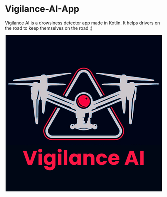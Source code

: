 # Vigilance-AI-App
 Vigilance AI is a drowsiness detector app made in Kotlin. It helps drivers on the road to keep themselves on the road ;)


<div align="center">
<img src="Vigilance_AI_logo.png" alt="Vigilance AI"/>
</div>
